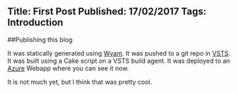 Title: First Post
Published: 17/02/2017
Tags: Introduction
---
##Publishing this blog

It was statically generated using [Wyam](https://wyam.io/).
It was pushed to a git repo in [VSTS](https://www.visualstudio.com/team-services/).
It was built using a Cake script on a VSTS build agent.
It was deployed to an [Azure](https://azure.microsoft.com/en-us/) Webapp where you can see it now.

It is not much yet, but I think that was pretty cool.